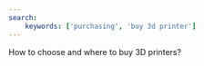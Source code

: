 ```yaml
---
search:
    keywords: ['purchasing', 'buy 3d printer']
---
```

How to choose and where to buy 3D printers?

